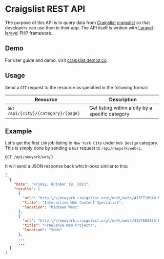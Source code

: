 Craigslist REST API
===================

The purpose of this API is to query data from [Craigslist] [craigslist] so that developers can use then in their app. The API itself is written with [Laravel] [laravel] PHP framework.

Demo
----
For user guide and demo, visit [craigslist.demoz.co][demo].

Usage
-----

Send a `GET` request to the resource as specified in the following format:

| Resource | Description |
-----------|-------------|
| `GET` `/api/{city}/{category}/{page}` | Get listing within a city by a specific category |

Example
-------

Let's get the first `100` job listing in `New York City` under `Web Design` category. This is simply done by sending a `GET` request to `/api/newyork/web/1`.

    GET /api/newyork/web/1

It will send a JSON response back which looks similar to this:
````json
[
  {
    "date": "Friday, October 18, 2013",
    "results": [
      {
        "url": "http:\/\/newyork.craigslist.org\/mnh\/web\/4137716940.html",
        "title": "Interactive Web Content Specialist",
        "location": "Midtown West"
      },
      {
        "url": "http:\/\/newyork.craigslist.org\/mnh\/web\/4137682225.html",
        "title": "Freelance Web Project!",
        "location": "SoHo"
      },
      ...
      ...
  }
]
````

[craigslist]: http://www.craigslist.org/  "Craigslist"
[laravel]: http://laravel.com/  "Laravel PHP Framework"
[demo]: http://craigslist.demoz.co/ "Craigslist API Demo"